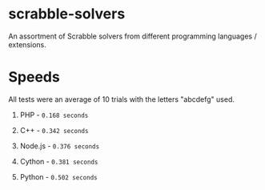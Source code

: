 # scrabble-solvers
An assortment of Scrabble solvers from different programming languages / extensions.

# Speeds
All tests were an average of 10 trials with the letters "abcdefg" used.

1. PHP - `0.168 seconds`

2. C++ - `0.342 seconds`

3. Node.js - `0.376 seconds`

4. Cython - `0.381 seconds`

5. Python - `0.502 seconds`






